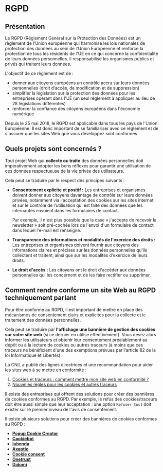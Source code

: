 # RGPD

## Présentation

Le RGPD (Règlement Général sur la Protection des Données) est un règlement de l'Union européenne qui harmonise les lois nationales de protection des données au sein de l'Union Européenne et renforce la protection de tous les résidents de l'UE en ce qui concerne la confidentialité de leurs données personnelles. Il responsabilise les organismes publics et privés qui traitent leurs données.

L'objectif de ce règlement est de :
- donner aux citoyens européens un contrôle accru sur leurs données personnelles (droit d'accès, de modification et de suppression)
- simplifier la législation sur la protection des données pour les entreprises opérant dans l'UE (un seul règlement à appliquer au lieu de 28 législations différentes)
- renforcer la confiance des citoyens européens dans l'économie numérique

Depuis le 25 mai 2018, le RGPD est applicable dans tous les pays de l'Union Européenne. Il est donc important de se familiariser avec ce règlement et de s'assurer que les sites Web que vous développez sont conformes.

## Quels projets sont concernés ?

Tout projet Web qui **collecte ou traite** des données personnelles doit impérativement adopter les bons réflexes pour garantir une utilisation de ces données respectueuse de la vie privée des utilisateurs.

Cela peut se traduire par le respect des principes suivants :

- **Consentement explicite et positif :**
  Les entreprises et organismes doivent donner aux citoyens davantage de contrôle sur leurs données privées, notamment via l'acceptation des cookies sur les sites internet et sur le contrôle de l'utilisation qui est faite des données que les internautes envoient dans les formulaires de contact.
  
  Par exemple, il n'est plus possible que la case « j'accepte de recevoir la newsletter » soit pré-cochée lors de l'envoi d'un formulaire de contact dans lequel l'e-mail est renseigné.

- **Transparence des informations et modalités de l'exercice des droits :**
  Les entreprises et organismes doivent fournir aux citoyens des informations claires et précises sur les données personnelles qu'ils collectent et traitent, ainsi que sur les modalités d'exercice de leurs droits.

- **Le droit d'accès :**
  Les citoyens ont le droit d'accéder aux données personnelles qui les concernent et de les faire rectifier ou supprimer.

## Comment rendre conforme un site Web au RGPD techniquement parlant

Pour être conforme au RGPD, il est important de mettre en place des mécanismes de consentement clairs et explicites pour la collecte et le traitement des données personnelles.

Cela peut se traduire par **l'affichage une bannière de gestion des cookies sur votre site web** (si ce dernier en utilise effectivement). Vous devez alors informer les utilisateurs et obtenir leur consentement préalablement au dépôt ou à la lecture de cookies ou autres traceurs (à moins que ces traceurs ne bénéficient d'une des exemptions prévues par l'article 82 de la loi Informatique et Libertés).

La CNIL a publié des lignes directrices et une recommandation pour aider les sites web à se mettre en conformité :

1. [Cookies et traceurs : comment mettre mon site web en conformité ?](https://www.cnil.fr/fr/cookies-et-autres-traceurs/regles/cookies/comment-mettre-mon-site-web-en-conformite)
2. [Nouvelles règles pour les cookies et autres traceurs](https://www.cnil.fr/fr/nouvelles-regles-cookies-et-autres-traceurs-bilan-accompagnement-cnil-actions-a-venir)

Il existe des entreprises qui offrent des solutions pour créer des bannières de cookies conformes au RGPD. Par exemple, le refus des cookies/traceurs doit être aussi simple que leur acceptation : une option `Refuser tout` doit exister sur le premier niveau de l'avis de consentement.

Il existe plusieurs solutions pour créer des bannières de cookies conformes au RGPD :

- **[Popup Cookie Creator](https://cookieconsent.popupsmart.com/)**
- **[Cookiebot](https://www.cookiebot.com/fr/)**
- **[Iubenda](https://www.iubenda.com/fr/)**
- **[Axeptio](https://www.axeptio.com/fr/)**
- **[Cookie consent](https://www.osano.com/cookieconsent)**
- **[Onetrust](https://www.onetrust.com/products/cookies)**
- **[Didomi](https://www.didomi.io/fr/)** 
